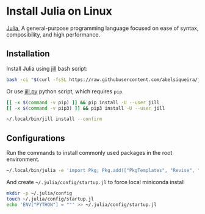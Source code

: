# Install Julia on Linux


[Julia](https://julialang.org/), A general-purpose programming language focused on ease of syntax, composibility, and high performance.

<!--more-->

## Installation

Install Julia using [jill](https://github.com/abelsiqueira/jill) bash script:

```bash
bash -ci "$(curl -fsSL https://raw.githubusercontent.com/abelsiqueira/jill/master/jill.sh)"
```

Or use [jill.py](https://github.com/johnnychen94/jill.py) python script, which requires `pip`.

```bash
[[ -x $(command -v pip) ]] && pip install -U --user jill
[[ -x $(command -v pip3) ]] && pip3 install -U --user jill

~/.local/bin/jill install --confirm
```

## Configurations

Run the commands to install commonly used packages in the root environment.

```bash
~/.local/bin/julia -e 'import Pkg; Pkg.add(["PkgTemplates", "Revise", "PackageCompiler"])'
```

And create `~/.julia/config/startup.jl` to force local miniconda install

```bash
mkdir -p ~/.julia/config
touch ~/.julia/config/startup.jl
echo 'ENV["PYTHON"] = ""' >> ~/.julia/config/startup.jl
```

